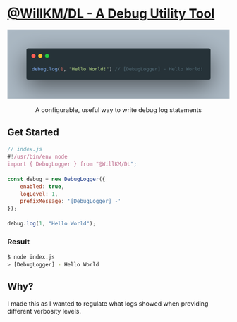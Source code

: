 # [@WillKM/DL - A Debug Utility Tool](https://www.npmjs.com/package/@WillKirkmanM/DL)
![Image](Assets/preview.png)
<p style="text-align: center;">A configurable, useful way to write debug log statements</p>

## Get Started
```javascript
// index.js
#!/usr/bin/env node 
import { DebugLogger } from "@WillKM/DL";

const debug = new DebugLogger({
    enabled: true,
    logLevel: 1,
    prefixMessage: '[DebugLogger] -'
});
     
debug.log(1, "Hello World");
```
### Result
```bash
$ node index.js
> [DebugLogger] - Hello World
```
## Why?
I made this as I wanted to regulate what logs showed when providing different verbosity levels.